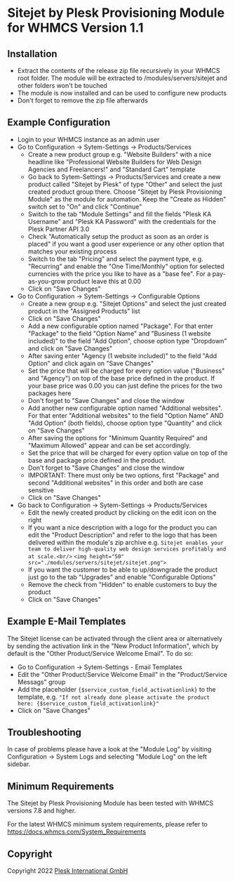 # Sitejet by Plesk Provisioning Module for WHMCS Version 1.1 #

## Installation ##

- Extract the contents of the release zip file recursively in your WHMCS root folder. The module will be extracted to /modules/servers/sitejet and other folders won't be touched
- The module is now installed and can be used to configure new products
- Don't forget to remove the zip file afterwards

## Example Configuration ##

- Login to your WHMCS instance as an admin user
- Go to Configuration -> Sytem-Settings -> Products/Services
  - Create a new product group e.g. "Website Builders" with a nice headline like "Professional Website Builders for Web Design Agencies and Freelancers!" and "Standard Cart" template
  - Go back to Sytem-Settings -> Products/Services and create a new product called "Sitejet by Plesk" of type "Other" and select the just created product group there. Choose "Sitejet by Plesk Provisioning Module" as the module for automation. Keep the "Create as Hidden" switch set to "On" and click "Continue"
  - Switch to the tab "Module Settings" and fill the fields "Plesk KA Username" and "Plesk KA Password" with the credentials for the Plesk Partner API 3.0
  - Check "Automatically setup the product as soon as an order is placed" if you want a good user experience or any other option that matches your existing process 
  - Switch to the tab "Pricing" and select the payment type, e.g. "Recurring" and enable the "One Time/Monthly" option for selected currencies with the price you like to have as a "base fee". For a pay-as-you-grow product leave this at 0.00
  - Click on "Save Changes"
- Go to Configuration -> Sytem-Settings -> Configurable Options
  - Create a new group e.g. "Sitejet Options" and select the just created product in the "Assigned Products" list
  - Click on "Save Changes"
  - Add a new configurable option named "Package". For that enter "Package" to the field "Option Name" and "Business (1 website included)" to the field "Add Option", choose option type "Dropdown" and click on "Save Changes"
  - After saving enter "Agency (1 website included)" to the field "Add Option" and click again on "Save Changes"
  - Set the price that will be charged for every option value ("Business" and "Agency") on top of the base price defined in the product. If your base price was 0.00 you can just define the prices for the two packages here
  - Don't forget to "Save Changes" and close the window
  - Add another new configurable option named "Additional websites". For that enter "Additional websites" to the field "Option Name" AND "Add Option" (both fields), choose option type "Quantity" and click on "Save Changes"
  - After saving the options for "Minimum Quantity Required" and "Maximum Allowed" appear and can be set accordingly. 
  - Set the price that will be charged for every option value on top of the base and package price defined in the product.
  - Don't forget to "Save Changes" and close the window
  - IMPORTANT: There must only be two options, first "Package" and second "Additional websites" in this order and both are case sensitive
  - Click on "Save Changes"
- Go back to Configuration -> Sytem-Settings -> Products/Services
  - Edit the newly created product by clicking on the edit icon on the right
  - If you want a nice description with a logo for the product you can edit the "Product Description" and refer to the logo that has been delivered within the module's zip archive e.g.
    `Sitejet enables your team to deliver high-quality web design services profitably and at scale.<br/>`
    `<img height="50" src="./modules/servers/sitejet/sitejet.png">`
  - If you want the customer to be able to up/downgrade the product just go to the tab "Upgrades" and enable "Configurable Options"
  - Remove the check from "Hidden" to enable customers to buy the product
  - Click on "Save Changes"


## Example E-Mail Templates ##

The Sitejet license can be activated through the client area or alternatively by sending the activation link in the "New Product Information", which by default is the "Other Product/Service Welcome Email". To do so:
- Go to Configuration -> Sytem-Settings - Email Templates
- Edit the "Other Product/Service Welcome Email" in the "Product/Service Messags" group
- Add the placeholder `{$service_custom_field_activationlink}` to the template, e.g. `"If not already done please activate the product here: {$service_custom_field_activationlink}"`
- Click on "Save Changes"


## Troubleshooting ##

In case of problems please have a look at the "Module Log" by visiting Configuration -> System Logs and selecting "Module Log" on the left sidebar.

## Minimum Requirements ##

The Sitejet by Plesk Provisioning Module has been tested with WHMCS versions 7.8 and higher.

For the latest WHMCS minimum system requirements, please refer to
https://docs.whmcs.com/System_Requirements

## Copyright ##

Copyright 2022 [Plesk International GmbH](https://www.plesk.com)
